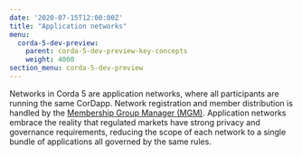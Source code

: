 ```yaml
---
date: '2020-07-15T12:00:00Z'
title: "Application networks"
menu:
  corda-5-dev-preview:
    parent: corda-5-dev-preview-key-concepts
    weight: 4000
section_menu: corda-5-dev-preview
---
```


Networks in Corda 5 are application networks, where all participants are running the same CorDapp. Network registration and member distribution is handled by the [Membership Group Manager (MGM)](../mgm/overview.html). Application networks embrace the reality that regulated markets have strong privacy and governance requirements, reducing the scope of each network to a single bundle of applications all governed by the same rules.
